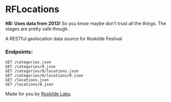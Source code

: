 # RFLocations

**NB: Uses data from 2013!** So you know maybe don't trust all the things. The stages are pretty safe though.

A RESTful geolocation data source for Roskilde Festival

### Endpoints:

    GET /categories.json
    GET /categories/0.json
    GET /categories/0/locations.json
    GET /categories/0/locations/0.json
    GET /locations.json
    GET /locations/0.json

Made for you by [Roskilde Labs](http://labs.roskilde-festival.dk).
